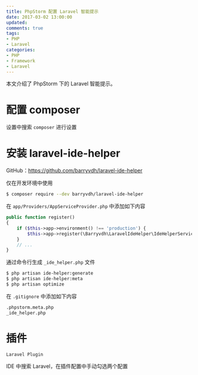 ```yaml
---
title: PhpStorm 配置 Laravel 智能提示
date: 2017-03-02 13:00:00
updated:
comments: true
tags:
- PHP
- Laravel
categories:
- PHP
- Framework
- Laravel
---
```


本文介绍了 PhpStorm 下的 Laravel 智能提示。

<!--more-->

# 配置 composer

设置中搜索 `composer` 进行设置

# 安装 laravel-ide-helper

GitHub：https://github.com/barryvdh/laravel-ide-helper

仅在开发环境中使用

```bash
$ composer require --dev barryvdh/laravel-ide-helper
```

在 `app/Providers/AppServiceProvider.php` 中添加如下内容

```php
public function register()
{
    if ($this->app->environment() !== 'production') {
        $this->app->register(\Barryvdh\LaravelIdeHelper\IdeHelperServiceProvider::class);
    }
    // ...
}
```

通过命令行生成 `_ide_helper.php` 文件

```bash
$ php artisan ide-helper:generate
$ php artisan ide-helper:meta
$ php artisan optimize
```

在 `.gitignore` 中添加如下内容

```bash
.phpstorm.meta.php
_ide_helper.php
```

# 插件

`Laravel Plugin`

IDE 中搜索 Laravel，在插件配置中手动勾选两个配置
